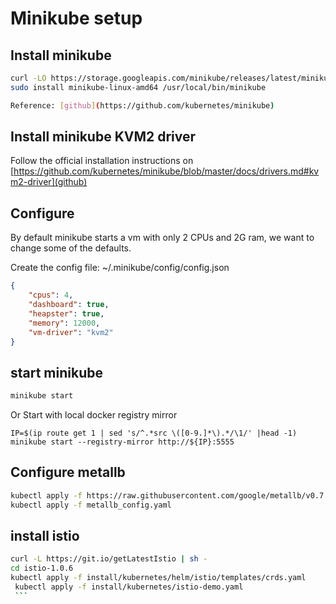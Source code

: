 # Minikube setup

## Install minikube
```bash
curl -LO https://storage.googleapis.com/minikube/releases/latest/minikube-linux-amd64 
sudo install minikube-linux-amd64 /usr/local/bin/minikube

Reference: [github](https://github.com/kubernetes/minikube)
```

## Install minikube KVM2 driver 
Follow the official installation instructions on [https://github.com/kubernetes/minikube/blob/master/docs/drivers.md#kvm2-driver](github)


## Configure

By default minikube starts a vm with only 2 CPUs and 2G ram, we want to change some of the defaults.

Create the config file: ~/.minikube/config/config.json
```json
{
    "cpus": 4,
    "dashboard": true,
    "heapster": true,
    "memory": 12000,
    "vm-driver": "kvm2"
}
```

## start minikube

```bash
minikube start
```

Or Start with local docker registry mirror

```
IP=$(ip route get 1 | sed 's/^.*src \([0-9.]*\).*/\1/' |head -1)
minikube start --registry-mirror http://${IP}:5555
```

## Configure metallb

```bash
kubectl apply -f https://raw.githubusercontent.com/google/metallb/v0.7.3/manifests/metallb.yaml
kubectl apply -f metallb_config.yaml
```

## install istio

```bash
curl -L https://git.io/getLatestIstio | sh -
cd istio-1.0.6
kubectl apply -f install/kubernetes/helm/istio/templates/crds.yaml
￼kubectl apply -f install/kubernetes/istio-demo.yaml
￼```

